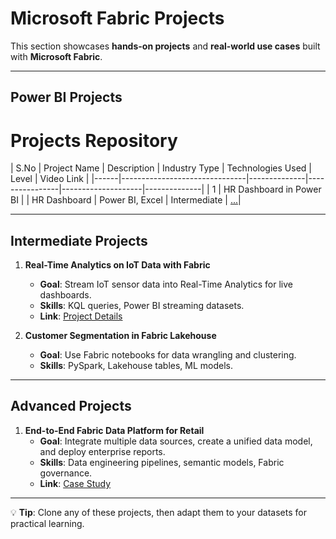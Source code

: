 # Microsoft Fabric Projects

This section showcases **hands-on projects** and **real-world use cases** built with **Microsoft Fabric**.

---

## Power BI Projects
# Projects Repository

| S.No | Project Name                  | Description  | Industry Type  | Technologies Used  | Level        | Video Link |
|------|-------------------------------|--------------|----------------|--------------------|--------------|
| 1    | HR Dashboard in Power BI |              | HR Dashboard   | Power BI, Excel    | Intermediate | [...](https://youtu.be/30mPtIjYZ8I)|

---

## Intermediate Projects
1. **Real-Time Analytics on IoT Data with Fabric**  
   - **Goal**: Stream IoT sensor data into Real-Time Analytics for live dashboards.  
   - **Skills**: KQL queries, Power BI streaming datasets.  
   - **Link**: [Project Details](https://github.com/example/fabric-iot-analytics)

2. **Customer Segmentation in Fabric Lakehouse**  
   - **Goal**: Use Fabric notebooks for data wrangling and clustering.  
   - **Skills**: PySpark, Lakehouse tables, ML models.

---

## Advanced Projects
1. **End-to-End Fabric Data Platform for Retail**  
   - **Goal**: Integrate multiple data sources, create a unified data model, and deploy enterprise reports.  
   - **Skills**: Data engineering pipelines, semantic models, Fabric governance.  
   - **Link**: [Case Study](https://github.com/example/fabric-retail-platform)

---

💡 **Tip**: Clone any of these projects, then adapt them to your datasets for practical learning.
